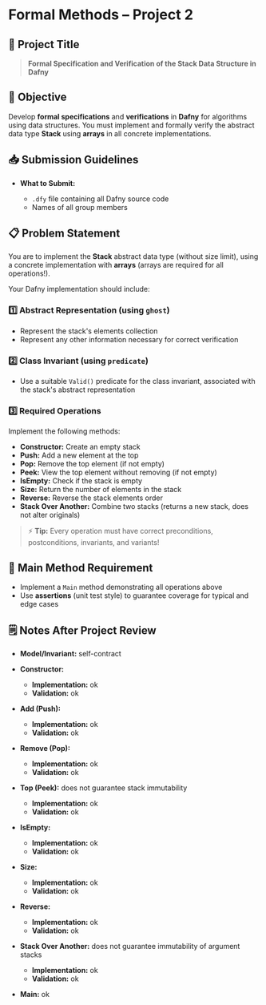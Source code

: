 # Formal Methods – Project 2

## 📝 Project Title

> **Formal Specification and Verification of the Stack Data Structure in Dafny**

## 🎯 Objective

Develop **formal specifications** and **verifications** in **Dafny** for algorithms using data structures.
You must implement and formally verify the abstract data type **Stack** using **arrays** in all concrete implementations.

## 📥 Submission Guidelines

* **What to Submit:**

  * `.dfy` file containing all Dafny source code
  * Names of all group members

## 📋 Problem Statement

You are to implement the **Stack** abstract data type (without size limit), using a concrete implementation with **arrays** (arrays are required for all operations!).

Your Dafny implementation should include:

### 1️⃣ Abstract Representation (using `ghost`)

* Represent the stack's elements collection
* Represent any other information necessary for correct verification

### 2️⃣ Class Invariant (using `predicate`)

* Use a suitable `Valid()` predicate for the class invariant, associated with the stack's abstract representation

### 3️⃣ Required Operations

Implement the following methods:

* **Constructor:** Create an empty stack
* **Push:** Add a new element at the top
* **Pop:** Remove the top element (if not empty)
* **Peek:** View the top element without removing (if not empty)
* **IsEmpty:** Check if the stack is empty
* **Size:** Return the number of elements in the stack
* **Reverse:** Reverse the stack elements order
* **Stack Over Another:** Combine two stacks (returns a new stack, does not alter originals)

> ⚡️ **Tip:** Every operation must have correct preconditions, postconditions, invariants, and variants!

## 🧪 Main Method Requirement

* Implement a `Main` method demonstrating all operations above
* Use **assertions** (unit test style) to guarantee coverage for typical and edge cases

## 🗒️ Notes After Project Review

  - **Model/Invariant:** self-contract

  - **Constructor:**

     * **Implementation:** ok
     * **Validation:** ok

  - **Add (Push):**

     * **Implementation:** ok
     * **Validation:** ok

  - **Remove (Pop):**

     * **Implementation:** ok
     * **Validation:** ok

  - **Top (Peek):** does not guarantee stack immutability

     * **Implementation:** ok
     * **Validation:** ok

  - **IsEmpty:**

     * **Implementation:** ok
     * **Validation:** ok

  - **Size:**

     * **Implementation:** ok
     * **Validation:** ok

  - **Reverse:**

     * **Implementation:** ok
     * **Validation:** ok

  - **Stack Over Another:** does not guarantee immutability of argument stacks

     * **Implementation:** ok
     * **Validation:** ok

  - **Main:** ok
